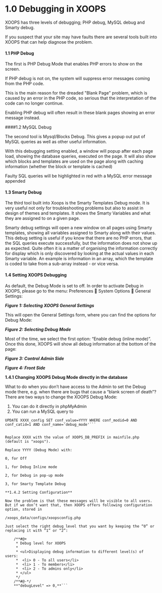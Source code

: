 # 1.0 Debugging in XOOPS

XOOPS has three levels of debugging; PHP debug, MySQL debug and Smarty debug.

If you suspect that your site may have faults there are several tools built into XOOPS that can help diagnose the problem.

#### 1.1 	PHP Debug

The first is PHP Debug Mode that enables PHP errors to show on the screen.

If PHP debug is not on, the system will suppress error messages coming from the PHP code.

This is the main reason for the dreaded "Blank Page" problem, which is caused by an error in the PHP code, so serious that the interpretation of the code can no longer continue.

Enabling PHP debug will often result in these blank pages showing an error message instead.

####1.2 	MySQL Debug

The second tool is Mysql/Blocks Debug. This gives a popup out put of MySQL queries as well as other useful information.

With this debugging setting enabled, a window will popup after each page load, showing the database queries, executed on the page. It will also show which blocks and templates are used on the page along with caching information (whether the block or template is cached)

Faulty SQL queries will be highlighted in red with a MySQL error message appended

#### 1.3 	Smarty Debug

The third tool built into Xoops is the Smarty Templates Debug mode. It is very useful not only for troubleshooting problems but also to assist in design of themes and templates. It shows the Smarty Variables and what they are assigned to on a given page.

Smarty debug settings will open a new window on all pages using Smarty templates, showing all variables assigned to Smarty along with their values. This debug setting is useful if you know that there are no PHP errors, that the SQL queries execute successfully, but the information does not show up as expected. Quite often it is a matter of organising the information correctly for display which is only discovered by looking at the actual values in each Smarty variable. An example is information in an array, which the template is coded to take from a sub-array instead - or vice versa.

#### 1.4 	Setting XOOPS Debugging

As default, the Debug Mode is set to off. In order to activate Debug in XOOPS, please go to the menu:
Preferences  System Options  General Settings:
 
***Figure 1: Selecting XOOPS General Settings***

This will open the General Settings form, where you can find the options for Debug Mode:
 
 
***Figure 2: Selecting Debug Mode***

Most of the time, we select the first option: “Enable debug (inline mode)”.
Once this done, XOOPS will show all debug information at the bottom of the page:

 
***Figure 3: Control Admin Side***

 
***Figure 4: Front Side***

**1.4.1	Changing XOOPS Debug Mode directly in the database**

What to do when you don’t have access to the Admin to set the Debug mode there, e.g. when there are bugs that cause a “blank screen of death”?
There are two ways to change the XOOPS Debug Mode: 

1. You can do it directly in phpMyAdmin
2. You can run a MySQL query to 

```
UPDATE XXXX_config SET conf_value=YYYY WHERE conf_modid=0 AND conf_catid=1 AND conf_name='debug_mode'```


Replace XXXX with the value of XOOPS_DB_PREFIX in mainfile.php (default is "xoops").

Replace YYYY (Debug Mode) with:

0, for Off

1, for Debug Inline mode

2, for Debug in pop-up mode

3, for Smarty Template Debug

**1.4.2	Setting Configuration**

Now the problem is that these messages will be visible to all users. But if we don’t want that, then XOOPS offers following configuration option, stored in

/xoops_data/configs/xoopsconfig.php

Just select the right debug level that you want by keeping the “0” or replacing it with “1” or “2”:

```
        /**#@+
         * Debug level for XOOPS
         *
         * <ul>Displaying debug information to different level(s) of users:
         *  <li> 0 - To all users</li>
         *  <li> 1 - To members</li>
         *  <li> 2 - To admins only</li>
         * </ul>
         */
	    /**#@-*/
        **"debugLevel" => 0,**```


